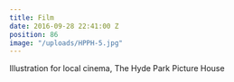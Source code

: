 ```yaml
---
title: Film
date: 2016-09-28 22:41:00 Z
position: 86
image: "/uploads/HPPH-5.jpg"
---
```


Illustration for local cinema, The Hyde Park Picture House